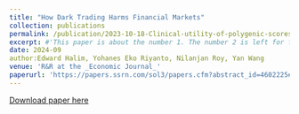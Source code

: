 ```yaml
---
title: "How Dark Trading Harms Financial Markets"
collection: publications
permalink: /publication/2023-10-18-Clinical-utility-of-polygenic-scores-for-cardiometabolic-disease-in-Arabs
excerpt: #'This paper is about the number 1. The number 2 is left for future work.'
date: 2024-09
author:Edward Halim, Yohanes Eko Riyanto, Nilanjan Roy, Yan Wang
venue: 'R&R at the _Economic Journal_'
paperurl: 'https://papers.ssrn.com/sol3/papers.cfm?abstract_id=4602225#:~:text=When%20information%20is%20diffused%2C%20dark,between%20informed%20and%20uninformed%20traders.'
---
```

[Download paper here]((https://papers.ssrn.com/sol3/papers.cfm?abstract_id=4602225#:~:text=When%20information%20is%20diffused%2C%20dark,between%20informed%20and%20uninformed%20traders.))
